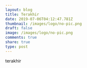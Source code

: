 ```yaml
---
layout: blog
title: Terakhir
date: 2019-07-06T04:12:47.781Z
thumbnail: /images/logo/no-pic.png
draft: false
image: /images/logo/no-pic.png
comments: true
share: true
type: post
---
```

terakhir
